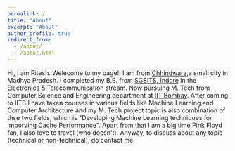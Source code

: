 ```yaml
---
permalink: /
title: "About"
excerpt: "About"
author_profile: true
redirect_from: 
  - /about/
  - /about.html
---
```


Hi, I am Ritesh. Welecome to my page!! I am from [Chhindwara](https://en.wikipedia.org/wiki/Chhindwara),a small city in Madhya Pradesh. I completed my B.E. from [SGSITS, Indore](http://www.sgsits.ac.in/) in the Electronics & Telecommunication stream. Now pursuing M. Tech from Computer Science and Engineering department at [IIT Bombay](https://www.iitb.ac.in/). After coming to IITB I have taken courses in various fields like Machine Learning and Computer Architecture and my M. Tech project topic is also combination of thse two fields, which is  "Developing Machine Learning techniques for imporving Cache Performance".
Apart from that I am a big time Pink Floyd fan, I also love to travel (who doesn't).  Anyway, to discuss about any topic (technical or non-technical), do contact me.

